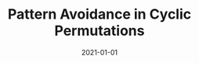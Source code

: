 ---
title: "Pattern Avoidance in Cyclic Permutations"
collection: talks
type: "Talk"
permalink: /talks/2021_pattern_avoidance
venue: "Joint Mathematics Meetings Poster Session, JMU SUMS Poster Session"
date: 2021-01-01
location: "East Lansing, MI"
---